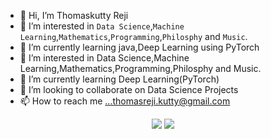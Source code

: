 - 👋 Hi, I’m Thomaskutty Reji
- 👀 I’m interested in `Data Science`,`Machine Learning`,`Mathematics`,`Programming`,`Philosphy` and `Music`. 
- 🌱 I’m currently learning java,Deep Learning using PyTorch
- 👀 I’m interested in Data Science,Machine Learning,Mathematics,Programming,Philosphy and Music. 
- 🌱 I’m currently learning Deep Learning(PyTorch)
- 💞️ I’m looking to collaborate on Data Science Projects
- 📫 How to reach me ...thomasreji.kutty@gmail.com 
<p align="center">
	<img src="https://img.shields.io/badge/python-brightgreen.svg?style=flat"/>
	<img src="https://img.shields.io/badge/contributions-welcome-brightgreen.svg?style=flat">
</p>
